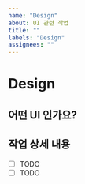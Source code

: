 ```yaml
---
name: "Design"
about: UI 관련 작업
title: ""
labels: "Design"
assignees: ""
---
```


# Design

## 어떤 UI 인가요?

## 작업 상세 내용

- [ ] TODO
- [ ] TODO

